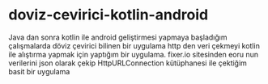 # doviz-cevirici-kotlin-android

Java dan sonra kotlin ile android geliştirmesi yapmaya başladığım çalışmalarda döviz çevirici bilinen bir uygulama
http den veri çekmeyi kotlin ile alıştırma yapmak için yaptığım bir uygulama. fixer.io sitesinden eoru nun verilerini 
json olarak çekip HttpURLConnection kütüphanesi ile çektiğim basit bir uygulama 
